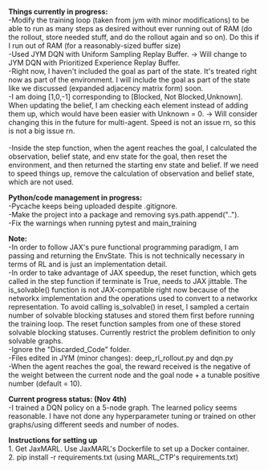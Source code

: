**Things currently in progress:**
<br>-Modify the training loop (taken from jym with minor modifications) to be able to run as many steps as desired without ever running out of RAM (do the rollout, store needed stuff, and do the rollout again and so on). Do this if I run out of RAM (for a reasonably-sized buffer size)
<br>-Used JYM DQN with Uniform Sampling Replay Buffer. -> Will change to JYM DQN with Prioritized Experience Replay Buffer.
<br>-Right now, I haven't included the goal as part of the state. It's treated right now as part of the environment. I will include the goal as part of the state like we discussed (expanded adjacency matrix form) soon.
<br>-I am doing [1,0,-1] corresponding to [Blocked, Not Blocked,Unknown]. When updating the belief, I am checking each element instead of adding them up, which would have been easier with Unknown = 0. -> Will consider changing this in the future for multi-agent. Speed is not an issue rn, so this is not a big issue rn.  
<br>-Inside the step function, when the agent reaches the goal, I calculated the observation, belief state, and env state for the goal, then reset the environment, and then returned the starting env state and belief. If we need to speed things up, remove the calculation of observation and belief state, which are not used. 

**Python/code management in progress:**
<br>-Pycache keeps being uploaded despite .gitignore. 
<br>-Make the project into a package and removing sys.path.append(".."). 
<br>-Fix the warnings when running pytest and main_training

**Note:**
<br>-In order to follow JAX's pure functional programming paradigm, I am passing and returning the EnvState. This is not technically necessary in terms of RL and is just an implementation detail. 
<br>-In order to take advantage of JAX speedup, the reset function, which gets called in the step function if terminate is True, needs to JAX jittable. The is_solvable() function is not JAX-compatible right now because of the networkx implementation and the operations used to convert to a networkx representation. To avoid calling is_solvable() in reset, I sampled a certain number of solvable blocking statuses and stored them first before running the training loop. The reset function samples from one of these stored solvable blocking statuses. Currently restrict the problem definition to only solvable graphs. 
<br>-Ignore the "Discarded_Code" folder. 
<br>-Files edited in JYM (minor changes): deep_rl_rollout.py and dqn.py 
<br>-When the agent reaches the goal, the reward received is the negative of the weight between the current node and the goal node + a tunable positive number (default = 10).

**Current progress status: (Nov 4th)**
<br>-I trained a DQN policy on a 5-node graph. The learned policy seems reasonable. I have not done any hyperparameter tuning or trained on other graphs/using different seeds and number of nodes.

**Instructions for setting up**
<br>1. Get JaxMARL. Use JaxMARL's Dockerfile to set up a Docker container. 
<br>2. pip install -r requirements.txt (using MARL_CTP's requirements.txt)




